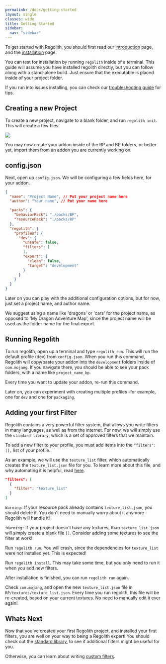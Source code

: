```yaml
---
permalink: /docs/getting-started
layout: single
classes: wide
title: Getting Started
sidebar:
  nav: "sidebar"
---
```


To get started with Regolith, you should first read our [introduction](/regolith/docs/introduction) page, and the [installation](/regolith/docs/installing) page.

You can test for installation by running `regolith` inside of a terminal. This guide will assume you have installed regolith directly, but you can follow along with a stand-alone build. Just ensure that the executable is placed inside of your project folder.

If you run into issues installing, you can check our [troubleshooting guide](/regolith/docs/troubleshooting) for tips.

## Creating a new Project

To create a new project, navigate to a blank folder, and run `regolith init`. This will create a few files:


![](/regolith/assets/images/introduction/project_folder.png)

You may now create your addon inside of the RP and BP folders, or better yet, import them from an addon you are currently working on.

## config.json

Next, open up `config.json`. We will be configuring a few fields here, for your addon.

```json
{
  "name": "Project Name", // Put your project name here
  "author": "Your name", // Put your name here

  "packs": {
    "behaviorPack": "./packs/BP",
    "resourcePack": "./packs/RP"
  },
  "regolith": {
    "profiles": {
      "dev": {
        "unsafe": false,
        "filters": [
        ],
        "export": {
          "clean": false,
          "target": "development"
        }
      }
    }
  }
}
```

Later on you can play with the additional configuration options, but for now, just set a project name, and author name.

We suggest using a name like 'dragons' or 'cars' for the project name, as opposed to 'My Dragon Adventure Map', since the project name will be used as the folder name for the final export.

## Running Regolith

To run regolith, open up a terminal and type `regolith run`. This will run the default profile (dev) from `config.json`. When you run this command, Regolith will copy/paste your addon into the `development` folders inside of `com.mojang`. If you navigate there, you should be able to see your pack folders, with a name like `project_name_bp`. 

Every time you want to update your addon, re-run this command. 

Later on, you can experiment with creating multiple profiles -for example, one for `dev` and one for `packaging`.

## Adding your first Filter

Regolith contains a very powerful filter system, that allows you write filters in many languages, as well as from the internet. For now, we will simply use the `standard library`, which is a set of approved filters that we maintain. 

To add a new filter to your profile, you must add items into the `"filters": [],` list of your profile.

As an example, we will use the `texture_list` filter, which automatically creates the `texture_list.json` file for you. To learn more about this file, and why automating it is helpful, read [here](https://wiki.bedrock.dev/visuals/textures-list.html).

```json
"filters": [
  {
    "filter": "texture_list"
  }
]
```

`Warning:` If your resource pack already contains `texture_list.json`, you should delete it. You don't need to manually worry about it anymore -Regolith will handle it!

:`Warning:` If your project doesn't have any textures, than `texture_list.json` will simply create a blank file `[]`. Consider adding some textures to see the filter at work!

Run `regolith run`. You will crash, since the dependencies for `texture_list` were not installed yet. This is expected!

Run `regolith install`. This may take some time, but you only need to run it when you add new filters.

After installation is finished, you can run `regolith run` again.

Check `com.mojang`, and open the new `texture_list.json` file in `RP/textures/texture_list.json`. Every time you run regolith, this file will be re-created, based on your current textures. No need to manually edit it ever again!

## Whats Next

Now that you've created your first Regolith project, and installed your first filters, you are well on your way to being a Regolith expert! You should check out the [standard library](/regolith/docs/standard-filters), to see if additional filters might be useful for you.

Otherwise, you can learn about writing [custom filters](/regolith/docs/custom-filters).
